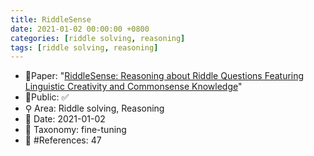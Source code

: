 ```yaml
---
title: RiddleSense
date: 2021-01-02 00:00:00 +0800
categories: [riddle solving, reasoning]
tags: [riddle solving, reasoning]
---
```


- 📙Paper: "[RiddleSense: Reasoning about Riddle Questions Featuring Linguistic Creativity and Commonsense Knowledge](https://www.semanticscholar.org/paper/RiddleSense%3A-Reasoning-about-Riddle-Questions-and-Lin-Wu/71fab1ce3c66998ba681ab378484be77690327a9)"
- 🔑Public: ✅
- ⚲ Area: Riddle solving, Reasoning
- 📅 Date: 2021-01-02
- 🔎 Taxonomy: fine-tuning
- 📝 #References: 47
